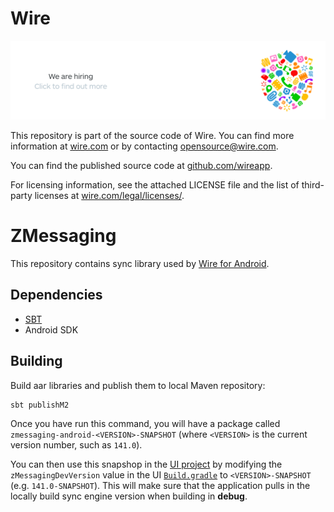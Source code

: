 # Wire

[![Wire logo](https://github.com/wireapp/wire/blob/master/assets/header-small.png?raw=true)](https://wire.com/jobs/)

This repository is part of the source code of Wire. You can find more information at [wire.com](https://wire.com) or by contacting opensource@wire.com.

You can find the published source code at [github.com/wireapp](https://github.com/wireapp). 

For licensing information, see the attached LICENSE file and the list of third-party licenses at [wire.com/legal/licenses/](https://wire.com/legal/licenses/).

# ZMessaging

This repository contains sync library used by [Wire for Android](https://github.com/wireapp/wire-android).

## Dependencies

- [SBT](http://www.scala-sbt.org/)
- Android SDK

## Building

Build aar libraries and publish them to local Maven repository:

```
sbt publishM2
```

Once you have run this command, you will have a package called `zmessaging-android-<VERSION>-SNAPSHOT` (where `<VERSION>`  is the current version number, such as `141.0`). 

You can then use this snapshop in the [UI project](https://github.com/wireapp/wire-android) by modifying the `zMessagingDevVersion` value in the UI [`Build.gradle`](https://github.com/wireapp/wire-android/blob/develop/app/build.gradle#L25) to `<VERSION>-SNAPSHOT` (e.g. `141.0-SNAPSHOT`). This will make sure that the application pulls in the locally build sync engine version when building in **debug**.
